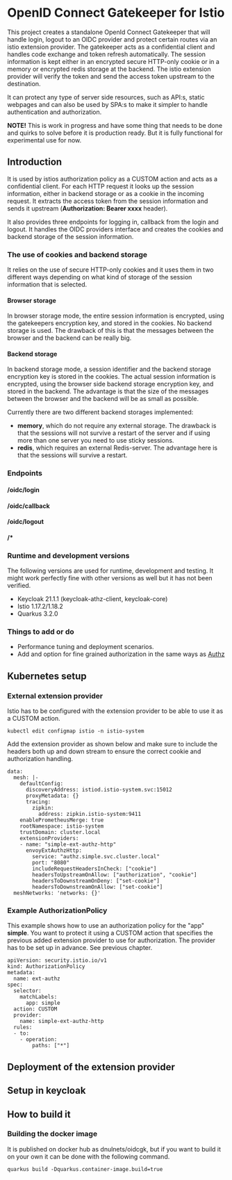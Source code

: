 # OpenID Connect Gatekeeper for Istio
This project creates a standalone OpenId Connect Gatekeeper that will handle login, logout to an OIDC provider and protect certain routes via an istio extension provider. The gatekeeper acts as a confidential client and handles code exchange and token refresh automatically. The session information is kept either in an encrypted secure HTTP-only cookie or in a memory or encrypted redis storage at the backend. The istio extension provider will verify the token and send the access token upstream to the destination.

It can protect any type of server side resources, such as API:s, static webpages and can also be used by SPA:s to make it simpler to handle authentication and authorization.

**NOTE!** This is work in progress and have some thing that needs to be done and quirks to solve before it is production ready. But it is fully functional for experimental use for now.

## Introduction
It is used by istios authorization policy as a CUSTOM action and acts as a confidential client. For each HTTP request it looks up the session information, either in backend storage or as a cookie in the incoming request. It extracts the access token from the session information and sends it upstream (**Authorization: Bearer xxxx** header).

It also provides three endpoints for logging in, callback from the login and logout. It handles the OIDC providers interface and creates the cookies and backend storage of the session information.

### The use of cookies and backend storage
It relies on the use of secure HTTP-only cookies and it uses them in two different ways depending on what kind of storage of the session information that is selected.
#### Browser storage
In browser storage mode, the entire session information is encrypted, using the gatekeepers encryption key, and stored in the cookies. No backend storage is used. The drawback of this is that the messages between the browser and the backend can be really big.
#### Backend storage
In backend storage mode, a session identifier and the backend storage encryption key is stored in the cookies. The actual session information is encrypted, using the browser side backend storage encryption key, and stored in the backend. The advantage is that the size of the messages between the browser and the backend will be as small as possible.

Currently there are two different backend storages implemented:
* **memory**, which do not require any external storage. The drawback is that the sessions will not survive a restart of the server and if using more than one server you need to use sticky sessions.
* **redis**, which requires an external Redis-server. The advantage here is that the sessions will survive a restart.

### Endpoints

#### /oidc/login
#### /oidc/callback
#### /oidc/logout
#### /*

### Runtime and development versions
The following versions are used for runtime, development and testing. It might work perfectly fine with other versions as well but it has not been verified.
* Keycloak 21.1.1 (keycloak-athz-client, keycloak-core)
* Istio 1.17.2/1.18.2
* Quarkus 3.2.0

### Things to add or do
* Performance tuning and deployment scenarios.
* Add and option for fine grained authorization in the same ways as [Authz](https://github.com/dnulnets/authz)

## Kubernetes setup

### External extension provider
Istio has to be configured with the extension provider to be able to use it as a CUSTOM action.

```
kubectl edit configmap istio -n istio-system
```
Add the extension provider as shown below and make sure to include the headers both up and down stream to ensure the correct cookie and authorization handling.
```
data:
  mesh: |-
    defaultConfig:
      discoveryAddress: istiod.istio-system.svc:15012
      proxyMetadata: {}
      tracing:
        zipkin:
          address: zipkin.istio-system:9411
    enablePrometheusMerge: true
    rootNamespace: istio-system
    trustDomain: cluster.local
    extensionProviders:
    - name: "simple-ext-authz-http"
      envoyExtAuthzHttp:
        service: "authz.simple.svc.cluster.local"
        port: "8080"
        includeRequestHeadersInCheck: ["cookie"]
        headersToUpstreamOnAllow: ["authorization", "cookie"]
        headersToDownstreamOnDeny: ["set-cookie"]
        headersToDownstreamOnAllow: ["set-cookie"]
  meshNetworks: 'networks: {}'
```

### Example AuthorizationPolicy
This example shows how to use an authorization policy for the "app" **simple**. You want to protect it using a CUSTOM action that specifies the previous added extension provider to use for authorization. The provider has to be set up in advance. See previous chapter.
```
apiVersion: security.istio.io/v1
kind: AuthorizationPolicy
metadata:
  name: ext-authz
spec:
  selector:
    matchLabels:
      app: simple
  action: CUSTOM
  provider:
    name: simple-ext-authz-http
  rules:
  - to:
    - operation:
        paths: ["*"]
```

## Deployment of the extension provider

## Setup in keycloak

## How to build it
### Building the docker image
It is published on docker hub as dnulnets/oidcgk, but if you want to build it on your own it can be done with the following command.

```
quarkus build -Dquarkus.container-image.build=true
```

